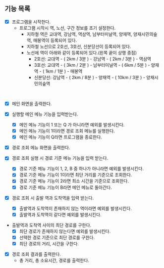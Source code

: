 ## 기능 목록
- [x] 프로그램을 시작한다.
    - 프로그램 시작시 역, 노선, 구간 정보를 초기 설정한다.
        - 지하철 역은 교대역, 강남역, 역삼역, 남부터미널역, 양재역, 양재시민의숲역, 매봉역이 등록되어 있다.
        - 지하철 노선으로 2호선, 3호선, 신분당선이 등록되어 있다.
        - 노선에 역이 아래와 같이 등록되어 있다.(왼쪽 끝이 상행 종점)
            - 2호선: 교대역 - ( 2km / 3분 ) - 강남역 - ( 2km / 3분 ) - 역삼역
            - 3호선: 교대역 - ( 3km / 2분 ) - 남부터미널역 - ( 6km / 5분 ) - 양재역 - ( 1km / 1분 ) - 매봉역
            - 신분당선: 강남역 - ( 2km / 8분 ) - 양재역 - ( 10km / 3분 ) - 양재시민의숲역
<br>
          
- [x] 메인 화면을 출력한다.
  <br>

- [x] 실행할 메인 메뉴 기능을 입력받는다.
    - [x] 메인 메뉴 기능이 1 또는 Q 가 아니라면 예외를 발생시킨다.
    - [x] 메인 메뉴 기능이 1이라면 경로 조회 메뉴를 실행한다.
    - [x] 메인 메뉴 기능이 Q라면 프로그램을 종료한다.
      <br>

- [x] 경로 조회 메뉴 화면을 출력한다.
  <br>

- [x] 경로 조회 실행 시 경로 기준 메뉴 기능을 입력 받는다.
    - [x] 경로 기준 메뉴 기능이 1, 2, B 중 하나가 아니라면 예외를 발생시킨다.
    - [x] 경로 기준 메뉴 기능이 1이라면 최단 거리를 기준으로 조회한다.
    - [x] 경로 기준 메뉴 기능이 2라면 최소 시간을 기준으로 조회한다.
    - [x] 경로 기준 메뉴 기능이 B라면 메인 메뉴로 돌아간다.
      <br>

- [x] 경로 조회 시 출발 역과 도착역을 입력 받는다.
    - [x] 출발역과 도착역이 존재하지 않는 역이라면 예외를 발생시킨다.
    - [x] 출발역과 도착역이 같다면 예외를 발생시킨다.
      <br>

- 출발역과 도착역 사이의 최단 경로를 구한다.
    - [x] 최단 경로가 존재하지 않는다면 예외를 발생시킨다.
    - [x] 선택한 경로 기준으로 최단 경로를 구한다.
    - [x] 최단 경로의 거리, 시간을 구한다.
      <br>

- [x] 경로 조회 결과를 출력한다.
    - 총 거리, 총 소요시간, 경로를 출력한다.

